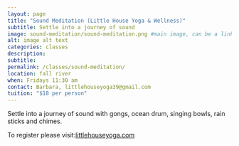 ```yaml
---
layout: page
title: "Sound Meditation (Little House Yoga & Wellness)"
subtitle: Settle into a journey of sound
image: sound-meditation/sound-meditation.png #main image, can be a link or a file in assets/img/portfolio
alt: image alt text
categories: classes
description:
subtitle:
permalink: /classes/sound-meditation/
location: fall river
when: Fridays 11:30 am
contact: Barbara, littlehouseyoga39@gmail.com
tuition: "$18 per person"
---
```


Settle into a journey of sound with gongs, ocean drum, singing bowls, rain sticks and chimes.

To register please visit:[littlehouseyoga.com](www.littlehouseyoga.com)